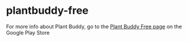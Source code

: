 plantbuddy-free
===============

For more info about Plant Buddy, go to the <a href="https://play.google.com/store/apps/details?id=com.aftgg.plantbuddy">Plant Buddy Free page</a> on the Google Play Store 
